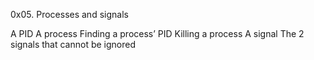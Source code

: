 0x05. Processes and signals 

A PID
A process
Finding a process’ PID
Killing a process
A signal
The 2 signals that cannot be ignored
